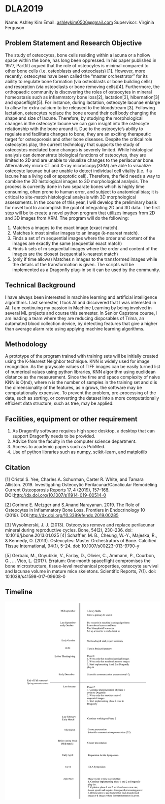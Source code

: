 # DLA2019
Name: Ashley Kim
Email: ashleykim0506@gmail.com
Supervisor: Virginia Ferguson

## Problem Statement and Research Objective

The study of osteocytes, bone cells residing within a lacuna or a hollow space within the bone, has long been oppressed. In his paper published in 1977, Partfitt argued that the role of osteocytes is minimal compared to other bone cells (i.e. osteoblasts and osteoclasts) [1]. 
However, more recently, osteocytes have been called the “master orchestrator” for its ability to regulate bone formation (via osteoblasts or bone building cells) and resorption (via osteoclasts or bone removing cells)[4]. Furthermore, the orthopaedic community is discovering the roles of osteocytes in mineral homeostasis such as inflammatory bone loss[2], lactation[3], hibernation[3] and spaceflight[5]. For instance, during lactation, osteocyte lacunae enlarge to allow for extra calcium to be released to the bloodstream [3]. Following lactation, osteocytes replace the bone around their cell body changing the shape and size of lacune. Therefore, by studying the morphological changes in the osteocyte lacune we can gain insight into the osteocyte relationship with the bone around it. Due to the osteocyte’s ability to regulate and facilitate changes to bone, they are an exciting therapeutic target for osteoporosis and other bone diseases. 
Despite the critical role osteocytes play, the current technology that supports the study of osteocytes mediated bone changes is severely limited. While histological analysis can demonstrate biological functions of osteocytes, they are limited to 2D and are unable to visualize changes to the perilacunar bone. Alternatively micro CT and X-ray microscopy(XRM) are able to visualize osteocyte lacunae but are unable to detect individual cell vitality (i.e. if a lacune has a living cell or apoptotic cell). Therefore, the field needs a way to combine the 2D histological images to 3D morphological analysis. The process is currently done in two separate bones which is highly time consuming, often prone to human error, and subject to anatomical bias; it is critical to site-match histological analysis with 3D morphological assessments. 
In the course of this year, I will develop the preliminary basis for novel tool to accomplish the goal of integrating 2D and 3D data. The first step will be to create a novel python program that utilizes images from 2D and 3D images from XRM. The program will do the following:
1. Matches a images to the exact image (exact match).
2. Matches k most similar images to an image (k-nearest match).
3. Finds a set of m sequential images where the order and content of the images are exactly the same (sequential exact match)
4. Finds k sets of m sequential images where the order and content of the images are the closest (sequential k-nearest match)
5. (only if time allows) Matches n images to the transformed images while the details of the transformation is given. 
The scripts will be implemented as a Dragonfly plug-in so it can be used by the community.


## Technical Background

I have always been interested in machine learning and artificial intelligence algorithms. Last semester, I took AI and discovered that I was interested in AI. I am continuing my passion in Machine Learning by being involved in several ML projects and course this semester. In Senior Capstone course, I am leading a team where they are reducing disposables of Trima, an automated blood collection device, by detecting features that give a higher than average alarm rate using applying machine learning algorithms.


## Methodology

A prototype of the program trained with training sets will be initially created using the K-Nearest Neighbor technique. KNN is widely used for image recognition. As the grayscale values of TIFF images can be easily turned list of numerical values using python libraries, KNN algorithm using euclidean distance as the measurement. Since the time and space complexity of naive KNN is O(nd), where n is the number of samples in the training set and d is the dimensionality of the features, as n grows, the software may be computationally expensive. To prevent the problem, pre-processing of the data, such as sorting, or converting the dataset into a more computationally efficient data structure, such as tree, may be applied. 


## Facilities, equipment or other requirement
1. As Dragonfly software requires high spec desktop, a desktop that can support Dragonfly needs to be provided.
2. Advice from the faculty in the computer science department.
3. Access to academic papers such as PubMed.
4. Use of python libraries such as numpy, scikit-learn, and matplotlib


## Citation
[1] Cristal S. Yee, Charles A. Schurman, Carter R. White, and Tamara Alliston. 2019. Investigating Osteocytic Perilacunar/Canalicular Remodeling. Current Osteoporosis Reports 17, 4 (2019), 157–168. DOI:http://dx.doi.org/10.1007/s11914-019-00514-0

[2] Corinne E. Metzger and S.Anand Narayanan. 2019. The Role of Osteocytes in Inflammatory Bone Loss. Frontiers in Endocrinology 10 (2019). DOI:http://dx.doi.org/10.3389/fendo.2019.00285

[3] Wysolmerski, J. J. (2013). Osteocytes remove and replace perilacunar mineral during reproductive cycles. Bone, 54(2), 230–236. doi: 10.1016/j.bone.2013.01.025
[4] Schaffler, M. B., Cheung, W.-Y., Majeska, R., & Kennedy, O. (2013). Osteocytes: Master Orchestrators of Bone. Calcified Tissue International, 94(1), 5–24. doi: 10.1007/s00223-013-9790-y

[5] Gerbaix, M., Gnyubkin, V., Farlay, D., Olivier, C., Ammann, P., Courbon, G., … Vico, L. (2017). Erratum: One-month spaceflight compromises the bone microstructure, tissue-level mechanical properties, osteocyte survival and lacunae volume in mature mice skeletons. Scientific Reports, 7(1). doi: 10.1038/s41598-017-09608-0


## Timeline
![timeline](timeline.jpg)
